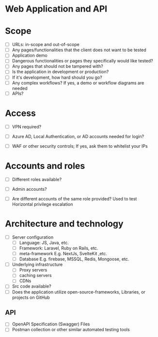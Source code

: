 # Web Application and API
# Scope
- [ ] URLs: in-scope and out-of-scope
- [ ] Any pages/functionalities that the client does not want to be tested
- [ ] Application demo
- [ ] Dangerous functionalities or pages they specifically would like tested?
- [ ] Any pages that should not be tampered with?
- [ ] Is the application in development or production?
- [ ] If it's development, how hard should you go?
- [ ] Any complex workflows? If yes, a demo or workflow diagrams are needed
- [ ] APIs?

# Access
- [ ] VPN required?
- [ ] Azure AD, Local Authentication, or AD accounts needed for login?
- [ ] WAF or other security controls; If yes, ask them to whitelist your IPs


# Accounts and roles
- [ ] Different roles available?
- [ ] Admin accounts?
- [ ] Are different accounts of the same role provided? Used to test Horizontal privilege escalation


# Architecture and technology
- [ ] Server configuration
	- [ ] Language: JS, Java, etc.
	- [ ] Framework: Laravel, Ruby on Rails, etc.
	- [ ] meta-framework E.g. NextJs, SvelteKit ,etc.
	- [ ] Database E.g. firebase, MSSQL, Redis, Mongoose, etc.
- [ ] Underlying infrastructure
	- [ ] Proxy servers
	- [ ] caching servers
	- [ ] CDNs
- [ ] Src code available? 
- [ ] Does the application utilize open-source-frameworks, Libraries, or projects on GitHub

## API
- [ ] OpenAPI Specification (Swagger) Files
- [ ] Postman collection or other similar automated testing tools